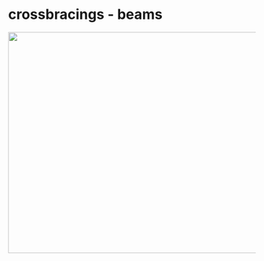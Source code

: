 # crossbracings - beams

<img src="https://github.com/mesutsala/grasshopper-3D/blob/main/crossbracing-beams/crossbracings-beams.jpg" width="700" height="450">
